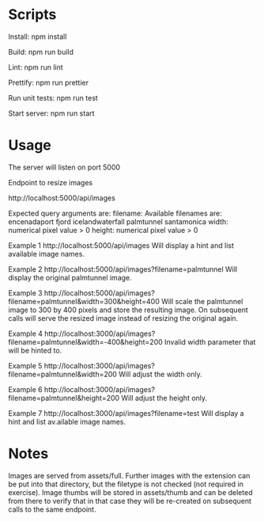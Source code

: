 # Scripts
  Install: npm install
  
  Build: npm run build
  
  Lint: npm run lint
  
  Prettify: npm run prettier
  
  Run unit tests: npm run test
  
  Start server: npm run start

# Usage
The server will listen on port 5000

Endpoint to resize images

http://localhost:5000/api/images

Expected query arguments are:
  filename: Available filenames are:
  encenadaport
  fjord
  icelandwaterfall
  palmtunnel
  santamonica
  width: numerical pixel value > 0
  height: numerical pixel value > 0

Example 1
http://localhost:5000/api/images Will display a hint and list available image names.

Example 2
http://localhost:5000/api/images?filename=palmtunnel Will display the original palmtunnel image.

Example 3
http://localhost:5000/api/images?filename=palmtunnel&width=300&height=400 Will scale the palmtunnel image to 300 by 400 pixels and store the resulting image. On subsequent calls will serve the resized image instead of resizing the original again.

Example 4
http://localhost:3000/api/images?filename=palmtunnel&width=-400&height=200 Invalid width parameter that will be hinted to.

Example 5
http://localhost:3000/api/images?filename=palmtunnel&width=200 Will adjust the width only.

Example 6
http://localhost:3000/api/images?filename=palmtunnel&height=200 Will adjust the height only.

Example 7
http://localhost:3000/api/images?filename=test Will display a hint and list av.ailable image names.

# Notes
Images are served from assets/full. Further images with the extension can be put into that directory, but the filetype is not checked (not required in exercise).
Image thumbs will be stored in assets/thumb and can be deleted from there to verify that in that case they will be re-created on subsequent calls to the same endpoint.
